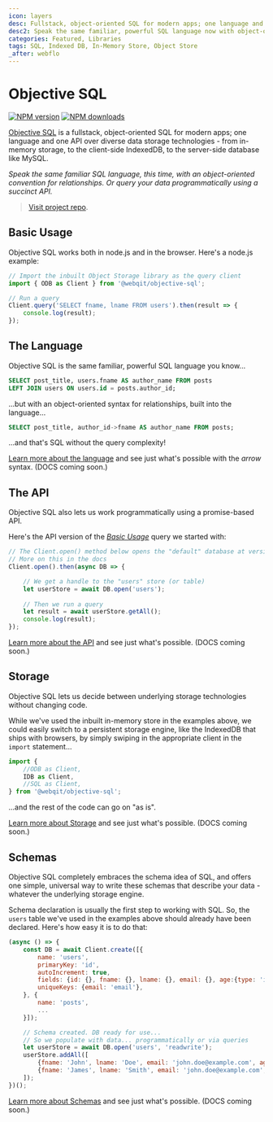 ```yaml
---
icon: layers
desc: Fullstack, object-oriented SQL for modern apps; one language and one API over diverse data storage technologies - from in-memory storage, to the client-side IndexedDB, to the server-side database like MySQL.
desc2: Speak the same familiar, powerful SQL language now with object-oriented conventions for relationships. Or query your data programmatically using a succinct API.
categories: Featured, Libraries
tags: SQL, Indexed DB, In-Memory Store, Object Store
_after: webflo
---
```

# Objective SQL

<!-- BADGES/ -->

<span class="badge-npmversion"><a href="https://npmjs.org/package/@webqit/objective-sql" title="View this project on NPM"><img src="https://img.shields.io/npm/v/@webqit/objective-sql.svg" alt="NPM version" /></a></span>
<span class="badge-npmdownloads"><a href="https://npmjs.org/package/@webqit/objective-sql" title="View this project on NPM"><img src="https://img.shields.io/npm/dm/@webqit/objective-sql.svg" alt="NPM downloads" /></a></span>

<!-- /BADGES -->

[Objective SQL](https://github.com/webqit/objective-sql) is a fullstack, object-oriented SQL for modern apps; one language and one API over diverse data storage technologies - from in-memory storage, to the client-side IndexedDB, to the server-side database like MySQL.

*Speak the same familiar SQL language, this time, with an object-oriented convention for relationships. Or query your data programmatically using a succinct API.*

> [Visit project repo](https://github.com/webqit/objective-sql).

## Basic Usage
Objective SQL works both in node.js and in the browser. Here's a node.js example:

```js
// Import the inbuilt Object Storage library as the query client
import { ODB as Client } from '@webqit/objective-sql';

// Run a query
Client.query('SELECT fname, lname FROM users').then(result => {
    console.log(result);
});
```

## The Language
Objective SQL is the same familiar, powerful SQL language you know...

```sql
SELECT post_title, users.fname AS author_name FROM posts
LEFT JOIN users ON users.id = posts.author_id;
```

...but with an object-oriented syntax for relationships, built into the language...

```sql
SELECT post_title, author_id->fname AS author_name FROM posts;
```

...and that's SQL without the query complexity!

[Learn more about the language](the-language) and see just what's possible with the *arrow* syntax. (DOCS coming soon.)

## The API
Objective SQL also lets us work programmatically using a promise-based API.

Here's the API version of the *[Basic Usage](#basic-usage)* query we started with:

```js
// The Client.open() method below opens the "default" database at version "0"
// More on this in the docs
Client.open().then(async DB => {

    // We get a handle to the "users" store (or table)
    let userStore = await DB.open('users');
    
    // Then we run a query
    let result = await userStore.getAll();
    console.log(result);
});
```

[Learn more about the API](the-api) and see just what's possible. (DOCS coming soon.)

## Storage
Objective SQL lets us decide between underlying storage technologies without changing code.

While we've used the inbuilt in-memory store in the examples above, we could easily switch to a persistent storage engine, like the IndexedDB that ships with browsers, by simply swiping in the appropriate client in the `import` statement...

```js
import {
    //ODB as Client,
    IDB as Client,
    //SQL as Client,
} from '@webqit/objective-sql';
```

...and the rest of the code can go on "as is". 

[Learn more about Storage](storage) and see just what's possible. (DOCS coming soon.)

## Schemas
Objective SQL completely embraces the schema idea of SQL, and offers one simple, universal way to write these schemas that describe your data - whatever the underlying storage engine.

Schema declaration is usually the first step to working with SQL. So, the `users` table we've used in the examples above should already have been declared. Here's how easy it is to do that:

```js
(async () => {
    const DB = await Client.create([{
        name: 'users',
        primaryKey: 'id',
        autoIncrement: true,
        fields: {id: {}, fname: {}, lname: {}, email: {}, age:{type: 'int', default:0},},
        uniqueKeys: {email: 'email'},
    }, {
        name: 'posts',
        ...
    }]);

    // Schema created. DB ready for use...
    // So we populate with data... programmatically or via queries
    let userStore = await DB.open('users', 'readwrite');
    userStore.addAll([
        {fname: 'John', lname: 'Doe', email: 'john.doe@example.com', age: 33},
        {fname: 'James', lname: 'Smith', email: 'john.doe@example.com', age: 40},
    ]);
})();
```

[Learn more about Schemas](schemas) and see just what's possible. (DOCS coming soon.)
